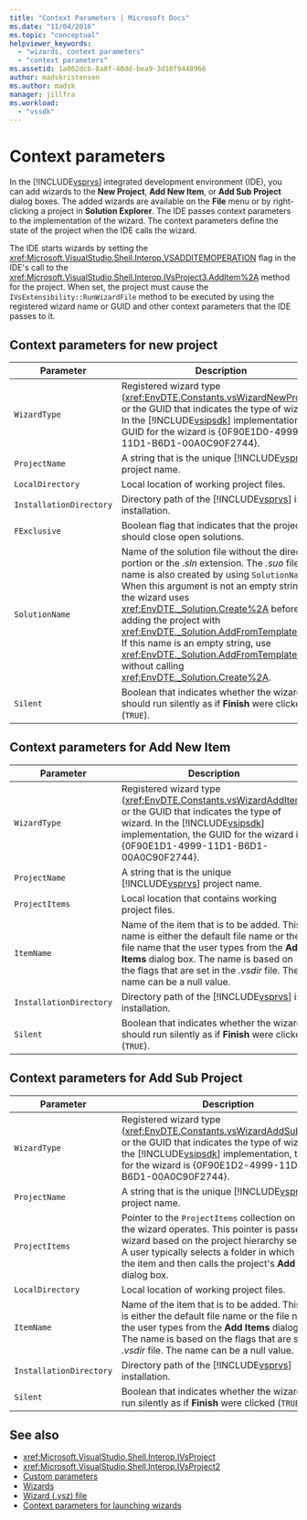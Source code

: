 ```yaml
---
title: "Context Parameters | Microsoft Docs"
ms.date: "11/04/2016"
ms.topic: "conceptual"
helpviewer_keywords:
  - "wizards, context parameters"
  - "context parameters"
ms.assetid: 1a062dcb-8a8f-40dd-bea9-3d10f9448966
author: madskristensen
ms.author: madsk
manager: jillfra
ms.workload:
  - "vssdk"
---
```

# Context parameters
In the [!INCLUDE[vsprvs](../../code-quality/includes/vsprvs_md.md)] integrated development environment (IDE), you can add wizards to the **New Project**, **Add New Item**, or **Add Sub Project** dialog boxes. The added wizards are available on the **File** menu or by right-clicking a project in **Solution Explorer**. The IDE passes context parameters to the implementation of the wizard. The context parameters define the state of the project when the IDE calls the wizard.

 The IDE starts wizards by setting the <xref:Microsoft.VisualStudio.Shell.Interop.VSADDITEMOPERATION> flag in the IDE's call to the <xref:Microsoft.VisualStudio.Shell.Interop.IVsProject3.AddItem%2A> method for the project. When set, the project must cause the `IVsExtensibility::RunWizardFile` method to be executed by using the registered wizard name or GUID and other context parameters that the IDE passes to it.

## Context parameters for new project

| Parameter | Description |
|-------------------------| - |
| `WizardType` | Registered wizard type (<xref:EnvDTE.Constants.vsWizardNewProject>) or the GUID that indicates the type of wizard. In the [!INCLUDE[vsipsdk](../../extensibility/includes/vsipsdk_md.md)] implementation, the GUID for the wizard is {0F90E1D0-4999-11D1-B6D1-00A0C90F2744}. |
| `ProjectName` | A string that is the unique [!INCLUDE[vsprvs](../../code-quality/includes/vsprvs_md.md)] project name. |
| `LocalDirectory` | Local location of working project files. |
| `InstallationDirectory` | Directory path of the [!INCLUDE[vsprvs](../../code-quality/includes/vsprvs_md.md)] is installation. |
| `FExclusive` | Boolean flag that indicates that the project should close open solutions. |
| `SolutionName` | Name of the solution file without the directory portion or the *.sln* extension. The *.suo* file name is also created by using `SolutionName`. When this argument is not an empty string, the wizard uses <xref:EnvDTE._Solution.Create%2A> before adding the project with <xref:EnvDTE._Solution.AddFromTemplate%2A>. If this name is an empty string, use <xref:EnvDTE._Solution.AddFromTemplate%2A> without calling <xref:EnvDTE._Solution.Create%2A>. |
| `Silent` | Boolean that indicates whether the wizard should run silently as if **Finish** were clicked (`TRUE`). |

## Context parameters for Add New Item

| Parameter | Description |
|-------------------------| - |
| `WizardType` | Registered wizard type (<xref:EnvDTE.Constants.vsWizardAddItem>) or the GUID that indicates the type of wizard. In the [!INCLUDE[vsipsdk](../../extensibility/includes/vsipsdk_md.md)] implementation, the GUID for the wizard is {0F90E1D1-4999-11D1-B6D1-00A0C90F2744}. |
| `ProjectName` | A string that is the unique [!INCLUDE[vsprvs](../../code-quality/includes/vsprvs_md.md)] project name. |
| `ProjectItems` | Local location that contains working project files. |
| `ItemName` | Name of the item that is to be added. This name is either the default file name or the file name that the user types from the **Add Items** dialog box. The name is based on the flags that are set in the *.vsdir* file. The name can be a null value. |
| `InstallationDirectory` | Directory path of the [!INCLUDE[vsprvs](../../code-quality/includes/vsprvs_md.md)] is installation. |
| `Silent` | Boolean that indicates whether the wizard should run silently as if **Finish** were clicked (`TRUE`). |

## Context parameters for Add Sub Project

| Parameter | Description |
|-------------------------| - |
| `WizardType` | Registered wizard type (<xref:EnvDTE.Constants.vsWizardAddSubProject>) or the GUID that indicates the type of wizard. In the [!INCLUDE[vsipsdk](../../extensibility/includes/vsipsdk_md.md)] implementation, the GUID for the wizard is {0F90E1D2-4999-11D1-B6D1-00A0C90F2744}. |
| `ProjectName` | A string that is the unique [!INCLUDE[vsprvs](../../code-quality/includes/vsprvs_md.md)] project name. |
| `ProjectItems` | Pointer to the `ProjectItems` collection on which the wizard operates. This pointer is passed to the wizard based on the project hierarchy selection. A user typically selects a folder in which to put the item and then calls the project's **Add Item** dialog box. |
| `LocalDirectory` | Local location of working project files. |
| `ItemName` | Name of the item that is to be added. This name is either the default file name or the file name that the user types from the **Add Items** dialog box. The name is based on the flags that are set in the *.vsdir* file. The name can be a null value. |
| `InstallationDirectory` | Directory path of the [!INCLUDE[vsprvs](../../code-quality/includes/vsprvs_md.md)] installation. |
| `Silent` | Boolean that indicates whether the wizard should run silently as if **Finish** were clicked (`TRUE`). |

## See also
- <xref:Microsoft.VisualStudio.Shell.Interop.IVsProject>
- <xref:Microsoft.VisualStudio.Shell.Interop.IVsProject2>
- [Custom parameters](../../extensibility/internals/custom-parameters.md)
- [Wizards](../../extensibility/internals/wizards.md)
- [Wizard (.vsz) file](../../extensibility/internals/wizard-dot-vsz-file.md)
- [Context parameters for launching wizards](https://msdn.microsoft.com/Library/051a10f4-9e45-4604-b344-123044f33a24)